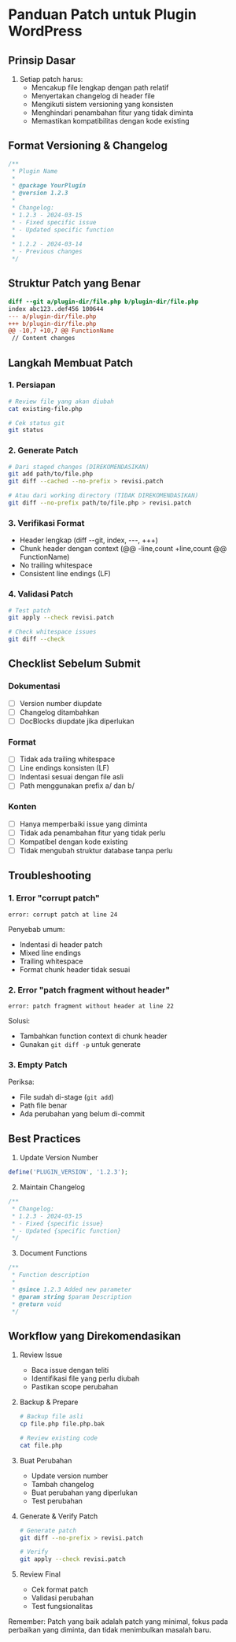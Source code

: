 # Panduan Patch untuk Plugin WordPress

## Prinsip Dasar
1. Setiap patch harus:
   - Mencakup file lengkap dengan path relatif
   - Menyertakan changelog di header file
   - Mengikuti sistem versioning yang konsisten
   - Menghindari penambahan fitur yang tidak diminta
   - Memastikan kompatibilitas dengan kode existing

## Format Versioning & Changelog
```php
/**
 * Plugin Name
 * 
 * @package YourPlugin
 * @version 1.2.3
 * 
 * Changelog:
 * 1.2.3 - 2024-03-15
 * - Fixed specific issue
 * - Updated specific function
 * 
 * 1.2.2 - 2024-03-14
 * - Previous changes
 */
```

## Struktur Patch yang Benar
```patch
diff --git a/plugin-dir/file.php b/plugin-dir/file.php
index abc123..def456 100644
--- a/plugin-dir/file.php
+++ b/plugin-dir/file.php
@@ -10,7 +10,7 @@ FunctionName
 // Content changes
```

## Langkah Membuat Patch

### 1. Persiapan
```bash
# Review file yang akan diubah
cat existing-file.php

# Cek status git
git status
```

### 2. Generate Patch
```bash
# Dari staged changes (DIREKOMENDASIKAN)
git add path/to/file.php
git diff --cached --no-prefix > revisi.patch

# Atau dari working directory (TIDAK DIREKOMENDASIKAN)
git diff --no-prefix path/to/file.php > revisi.patch
```

### 3. Verifikasi Format
- Header lengkap (diff --git, index, ---, +++)
- Chunk header dengan context (@@ -line,count +line,count @@ FunctionName)
- No trailing whitespace
- Consistent line endings (LF)

### 4. Validasi Patch
```bash
# Test patch
git apply --check revisi.patch

# Check whitespace issues
git diff --check
```

## Checklist Sebelum Submit

### Dokumentasi
- [ ] Version number diupdate
- [ ] Changelog ditambahkan
- [ ] DocBlocks diupdate jika diperlukan

### Format
- [ ] Tidak ada trailing whitespace
- [ ] Line endings konsisten (LF)
- [ ] Indentasi sesuai dengan file asli
- [ ] Path menggunakan prefix a/ dan b/

### Konten
- [ ] Hanya memperbaiki issue yang diminta
- [ ] Tidak ada penambahan fitur yang tidak perlu
- [ ] Kompatibel dengan kode existing
- [ ] Tidak mengubah struktur database tanpa perlu

## Troubleshooting

### 1. Error "corrupt patch"
```
error: corrupt patch at line 24
```
Penyebab umum:
- Indentasi di header patch
- Mixed line endings
- Trailing whitespace
- Format chunk header tidak sesuai

### 2. Error "patch fragment without header"
```
error: patch fragment without header at line 22
```
Solusi:
- Tambahkan function context di chunk header
- Gunakan `git diff -p` untuk generate

### 3. Empty Patch
Periksa:
- File sudah di-stage (`git add`)
- Path file benar
- Ada perubahan yang belum di-commit

## Best Practices

1. Update Version Number
```php
define('PLUGIN_VERSION', '1.2.3');
```

2. Maintain Changelog
```php
/**
 * Changelog:
 * 1.2.3 - 2024-03-15
 * - Fixed {specific issue}
 * - Updated {specific function}
 */
```

3. Document Functions
```php
/**
 * Function description
 * 
 * @since 1.2.3 Added new parameter
 * @param string $param Description
 * @return void
 */
```

## Workflow yang Direkomendasikan

1. Review Issue
   - Baca issue dengan teliti
   - Identifikasi file yang perlu diubah
   - Pastikan scope perubahan

2. Backup & Prepare
   ```bash
   # Backup file asli
   cp file.php file.php.bak
   
   # Review existing code
   cat file.php
   ```

3. Buat Perubahan
   - Update version number
   - Tambah changelog
   - Buat perubahan yang diperlukan
   - Test perubahan

4. Generate & Verify Patch
   ```bash
   # Generate patch
   git diff --no-prefix > revisi.patch
   
   # Verify
   git apply --check revisi.patch
   ```

5. Review Final
   - Cek format patch
   - Validasi perubahan
   - Test fungsionalitas

Remember: Patch yang baik adalah patch yang minimal, fokus pada perbaikan yang diminta, dan tidak menimbulkan masalah baru.